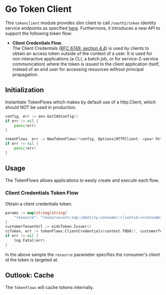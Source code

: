 # Go Token Client
This ``tokenclient`` module provides slim client to call ``/oauth2/token`` identity service endpoints as specified [here](https://docs.cloudfoundry.org/api/uaa/version/74.1.0/index.html#token). Furthermore, it introduces a new API to support the following token flow:

* **Client Credentials Flow**.  
The Client Credentials ([RFC 6749, section 4.4](https://tools.ietf.org/html/rfc6749#section-4.4)) is used by clients to obtain an access token outside of the context of a user. It is used for non interactive applications (a CLI, a batch job, or for service-2-service communication) where the token is issued to the client application itself, instead of an end user for accessing resources without principal propagation. 

## Initialization
Instantiate TokenFlows which makes by default use of a http.Client, which should NOT be used in production.

```go
config, err := env.GetIASConfig()
if err != nil {
    panic(err)
}

tokenFlows, err := NewTokenFlows(*config, Options{HTTPClient: <your http.Client>})
if err != nil {
    panic(err)
}
```

## Usage
The TokenFlows allows applications to easily create and execute each flow.

### Client Credentials Token Flow
Obtain a client credentials token:

````go
params := map[string]string{
	"resource": "resource=urn:sap:identity:consumer:clientid:<<consumer identifier>>",
}
customerTenantUrl := oidcToken.Issuer()
ccToken, err := tokenFlows.ClientCredentials(context.TODO(), customerTenantUrl, RequestOptions{Params: params})
if err != nil {
    log.Fatal(err)
}
````
In the above sample the ``resource`` parameter specifies the consumer's client id the token is targeted at.

## Outlook: Cache

The `TokenFlows` will cache tokens internally.

